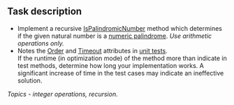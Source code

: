 ## Task description ##

- Implement a recursive [IsPalindromicNumber](PalindromicNumberTask/NumbersExtension.cs#L16) method which determines if the given natural number is a [numeric palindrome](https://en.wikipedia.org/wiki/Palindromic_number). *Use arithmetic operations only.*    
- Notes the [Order](PalindromicNumberTask.Tests/NumbersExtensionTests.cs#L35) and [Timeout](PalindromicNumberTask.Tests/NumbersExtensionTests.cs#L35) attributes in [unit tests](PalindromicNumberTask.Tests/NumbersExtensionTests.cs).   
If the runtime (in optimization mode) of the method more than indicate in test methods, determine how long your implementation works. A significant increase of time in the test cases may indicate an ineffective solution.

*Topics - integer operations, recursion.*